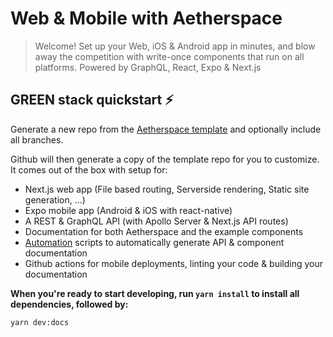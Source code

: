# Web & Mobile with Aetherspace

> Welcome! Set up your Web, iOS & Android app in minutes, and blow away the competition with write-once components that run on all platforms. Powered by GraphQL, React, Expo & Next.js

## GREEN stack quickstart ⚡

Generate a new repo from the [Aetherspace template](https://github.com/Aetherspace/green-stack-starter) and optionally include all branches.

Github will then generate a copy of the template repo for you to customize.
It comes out of the box with setup for:

- Next.js web app (File based routing, Serverside rendering, Static site generation, ...)
- Expo mobile app (Android & iOS with react-native)
- A REST & GraphQL API (with Apollo Server & Next.js API routes)
- Documentation for both Aetherspace and the example components
- [Automation](/packages/@registries/README.md) scripts to automatically generate API & component documentation
- Github actions for mobile deployments, linting your code & building your documentation

**When you're ready to start developing, run `yarn install` to install all dependencies, followed by:**

```bash
yarn dev:docs
```
